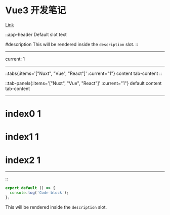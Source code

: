 # Vue3 开发笔记


[Link](/components/prose)


::app-header
Default slot text

#description
This will be rendered inside the `description` slot.
::

---
current: 1

---

::tabs{:items='["Nuxt", "Vue", "React"]' :current="1"}
content tab-content
::

::tab-panels{:items='["Nuxt", "Vue", "React"]' :current="1"}
default content tab-content

---

# index0 1

# index1 1

# index2 1

---

::



```js [file.js]{4-6,7} meta-info=val
export default () => {
  console.log('Code block');
};
```


This will be rendered inside the `description` slot.